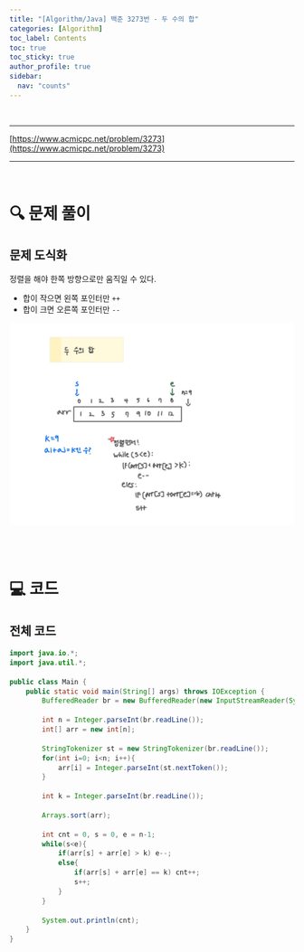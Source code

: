 ```yaml
---
title: "[Algorithm/Java] 백준 3273번 - 두 수의 합"
categories: [Algorithm]
toc_label: Contents
toc: true
toc_sticky: true
author_profile: true
sidebar:
  nav: "counts"
---
```


<br>

---

[https://www.acmicpc.net/problem/3273](https://www.acmicpc.net/problem/3273)

---

<br>

# 🔍 문제 풀이

## 문제 도식화

정렬을 해야 한쪽 방향으로만 움직일 수 있다.

- 합이 작으면 왼쪽 포인터만 `++`
- 합이 크면 오른쪽 포인터만 `--`

![assets/images/2025/3273.jpg](../../../assets/images/2025/3273.jpg)

<br><br>

# 💻 코드

## 전체 코드

```java
import java.io.*;
import java.util.*;

public class Main {
    public static void main(String[] args) throws IOException {
        BufferedReader br = new BufferedReader(new InputStreamReader(System.in));

        int n = Integer.parseInt(br.readLine());
        int[] arr = new int[n];

        StringTokenizer st = new StringTokenizer(br.readLine());
        for(int i=0; i<n; i++){
            arr[i] = Integer.parseInt(st.nextToken());
        }

        int k = Integer.parseInt(br.readLine());

        Arrays.sort(arr);

        int cnt = 0, s = 0, e = n-1;
        while(s<e){
            if(arr[s] + arr[e] > k) e--;
            else{
                if(arr[s] + arr[e] == k) cnt++;
                s++;
            }
        }

        System.out.println(cnt);
    }
}
```

<br>
